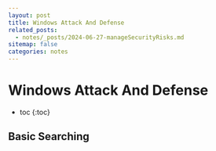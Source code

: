 ```yaml
---
layout: post
title: Windows Attack And Defense
related_posts:
  - notes/_posts/2024-06-27-manageSecurityRisks.md
sitemap: false
categories: notes
---
```


# Windows Attack And Defense

* toc
{:toc}

## Basic Searching

